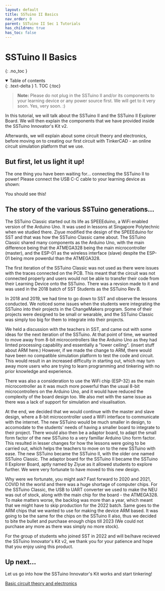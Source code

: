 ```yaml
---
layout: default
title: SSTuino II Basics
nav_order: 0
parent: SSTuino II Sec 1 Tutorials
has_children: true
has_toc: false
---
```


# SSTuino II Basics

{: .no_toc }

<details open markdown="block">
  <summary>
    Table of contents
  </summary>
  {: .text-delta }
1. TOC
{:toc}
</details>

> **Note:** Please do not plug in the SSTuino II and/or its components to your learning device or any power source first. We will get to it very soon. Yes, very soon. :)

In this tutorial, we will talk about the SSTuino II and the SSTuino II Explorer Board. We will then explain the components that we have provided inside the SSTuino Innovator's Kit v2. 

Afterwards, we will explain about some circuit theory and electronics, before moving on to creating our first circuit with TinkerCAD - an online circuit simulation platform that we use.

## But first, let us light it up!

The one thing you have been waiting for... connecting the SSTuino II to power! Please connect the USB C-C cable to your learning device as shown:

You should see this!

## The story of the various SSTuino generations...

The SSTuino Classic started out its life as SPEEEduino, a WiFi enabled version of the Arduino Uno. It was used in lessons at Singapore Polytechnic when we studied there. Ziyue modified the design of the SPEEEduino for SST and that was how the SSTuino Classic came about. The SSTuino Classic shared many components as the Arduino Uno, with the main difference being that the ATMEGA328 being the main microcontroller (master), and the ESP-01 as the wireless interface (slave) despite the ESP-01 being more powerdul than the ATMEGA328.

The first iteration of the SSTuino Classic was not used as there were issues with the traces connected on the PCB. This meant that the circuit was not connected properly and users would not be able to transfer their code from their Learning Device onto the SSTuino. There was a revsion made to it and was used in the 2018 batch of SST Students as the SSTuino Rev B.

In 2018 and 2019, we had time to go down to SST and observe the lessons conducted. We noticed some issues when the students were integrating the SSTuino into their projects in the ChangeMakers program. Some of their projects were designed to be small or wearable, and the SSTuino Classic was simply too big for them to integrate into their projects.

We held a discussion with the teachers in SST, and came out with some ideas for the next iteration of the SSTuino. At that point of time, we wanted to move away from 8-bit microcontrollers like the Arduino Uno as they had limted processing capability and essentially a "lower ceiling". (insert stuff about ARM here.) However, if we made the change to ARM, there would have been no compatible simulation platform to test the code and circuit. This would result in an increased difficulty in starting out, which may turn away more users who are trying to learn programming and tinkering with no prior knowledge and experience.

There was also a consideration to use the WiFi chip (ESP-32) as the main microcontroller as it was much more powerful than the usual 8-bit microcontrollers on the Arduino Uno, and it would have reduced the complexity of the board design too. We also met with the same issue as there was a lack of support for simulation and visualisation.

At the end, we decided that we would continue with the master and slave design, where a 8-bit microcontroller used a WiFi interface to communicate with the internet. The new SSTuino would be much smaller in design, to accomodate to the students' needs of having a smaller board to integrate to their project. There would also then be a adaptor board, to adapt the small form factor of the new SSTuino to a very famillar Arduino Uno form factor. This resulted in lesser changes for how the lessons were going to be carried out, which helps the teachers to move on to the new SSTuino with ease. The new SSTuino became the SSTuino II, with the older one named SSTuino Classic. The adaptor board for the SSTuino II became the SSTuino II Explorer Board, aptly named by Ziyue as it allowed students to explore further. We were very fortunate to have moved to this new design.

Why were we fortunate, you might ask? Fast forward to 2020 and 2021, COVID hit the world and there was a huge shortage of computer chips. For the SSTuino Classic, the USB to UART converter we used to make the NEU was out of stock, along with the main chip for the board - the ATMEGA328. To make matters worse, the backlog was more than a year, which meant that we might have to skip production for the 2022 batch. Same goes to the ARM chips that we wanted to use for making the device ARM based. It was going to be the same for the chips on the SSTuino II also, thus we decided to bite the bullet and purchase enough chips till 2023 (We could not purchase any more as there was simply no more stock).

For the group of students who joined SST in 2022 and will be/have recieved the SSTuino Innovator's Kit v2, we thank you for your patience and hope that you enjoy using this product.

## Up next...

Let us go into how the SSTuino Innovator's Kit works and start tinkering!

[Basic circuit theory and electronics](page2.md)